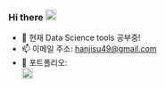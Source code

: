 ### Hi there <img src="https://raw.githubusercontent.com/MartinHeinz/MartinHeinz/master/wave.gif" width="20px">

- 🌱 현재 Data Science tools 공부중!
- 📫 이메일 주소: hanjisu49@gmail.com
- 🔭 포트폴리오: <br/> [<img align="left" alt="포트폴리오 | LinkedIn" width = "20px" src="https://cdn.jsdelivr.net/npm/simple-icons@v3/icons/linkedin.svg"/>][linkedin]

[linkedin]: https://www.linkedin.com/in/js-h-7870a21bb/
<!--
**hanjisu49/hanjisu49** is a ✨ _special_ ✨ repository because its `README.md` (this file) appears on your GitHub profile.

Here are some ideas to get you started:

- 🔭 I’m currently working on ...
- 🌱 I’m currently learning ...
- 👯 I’m looking to collaborate on ...
- 🤔 I’m looking for help with ...
- 💬 Ask me about ...
- 📫 How to reach me: ...
- 😄 Pronouns: ...
- ⚡ Fun fact: ...
-->
